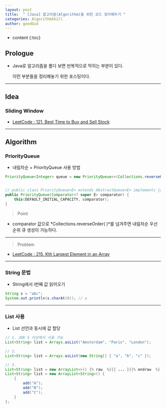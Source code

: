 ```yaml
---
layout: post
title:  " [Java] 알고리즘(Algorithm)을 위한 코드 정리해두기 "
categories: AlgorithmSkill
author: goodGid
---
```

* content
{:toc}

## Prologue

* Java로 알고리즘을 풀다 보면 반복적으로 막히는 부분이 있다.

  이런 부분들을 정리해놓기 위한 포스팅이다.


---

## Idea

### Sliding Window

* [LeetCode : 121. Best Time to Buy and Sell Stock]({{site.url}}/LeetCode-Best-Time-to-Buy-and-Sell-Stock)



---

## Algorithm

### PriorityQueue

* 내림차순 + PriorityQueue 사용 방법

``` java
PriorityQueue<Integer> queue = new PriorityQueue<>(Collections.reverseOrder());


// public class PriorityQueue<E> extends AbstractQueue<E> implements java.io.Serializable
public PriorityQueue(Comparator<? super E> comparator) {
    this(DEFAULT_INITIAL_CAPACITY, comparator);
}
```

> Point

* comparator 값으로 *Collections.reverseOrder( )*를 넘겨주면 내림차순 우선순위 큐 생성이 가능하다.

---

> Problem

* [LeetCode : 215. Kth Largest Element in an Array]({{site.url}}/LeetCode-Kth-Largest-Element-in-an-Array/#2-code-21-11-10-x)


---

### String 문법

* String에서 i번째 값 읽어오기

``` java
String s = "abc";
System.out.println(s.charAt(0)); // a
```

---

### List 사용

* List 선언과 동시에 값 할당

``` java
// 1. JDK 5 이상에서 사용 가능
List<String> list = Arrays.asList("Amsterdam", "Paris", "London");

// 2.
List<String> list = Arrays.asList(new String[] { "a", "b", "c" });

// 3.
List<String> list = new ArrayList<>() {% raw  %}{{ ... }}{% endraw  %} // Compile Error 발생
List<String> list = new ArrayList<String>() {
    { 
        add("A");
        add("B");
        add("C");
    }
};
```